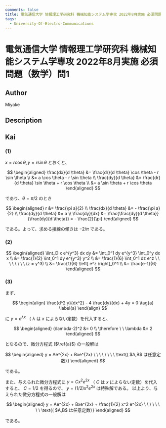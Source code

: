 ```yaml
---
comments: false
title: 電気通信大学 情報理工学研究科 機械知能システム学専攻 2022年8月実施 必須問題（数学）問1
tags:
  - University-Of-Electro-Communications 
---
```

# 電気通信大学 情報理工学研究科 機械知能システム学専攻 2022年8月実施 必須問題（数学）問1

## **Author**
Miyake

## **Description**

## **Kai**
### (1)
$x = r \cos \theta, y = r \sin \theta$ とおくと、

$$
  \begin{aligned}
  \frac{dx}{d \theta}
  &= \frac{dr}{d \theta} \cos \theta - r \sin \theta
  \\
  &= a \cos \theta - r \sin \theta
  \\
  \frac{dy}{d \theta}
  &= \frac{dr}{d \theta} \sin \theta + r \cos \theta
  \\
  &= a \sin \theta + r \cos \theta
  \end{aligned}
$$

であり、$\theta = \pi/2$ のとき

$$
  \begin{aligned}
  r &= \frac{\pi a}{2}
  \\
  \frac{dx}{d \theta} &= - \frac{\pi a}{2}
  \\
  \frac{dy}{d \theta} &= a
  \\
  \frac{dy}{dx} &= \frac{\frac{dy}{d \theta}}{\frac{dy}{d \theta}} = - \frac{2}{\pi}
  \end{aligned}
$$

である。よって、求める接線の傾きは $-2/\pi$ である。

### (2)

$$
  \begin{aligned}
  \iint_D x e^{y^3} dx dy
  &= \int_0^1 dy e^{y^3} \int_0^y dx x
  \\
  &= \frac{1}{2} \int_0^1 dy e^{y^3} y^2
  \\
  &= \frac{1}{6} \int_0^1 dz e^z
  \ \ \ \ \ \ \ \ (z = y^3)
  \\
  &= \frac{1}{6} \left[ e^z \right]_0^1
  \\
  &= \frac{e-1}{6}
  \end{aligned}
$$

### (3)
まず、

$$
  \begin{align}
  \frac{d^2 y}{dx^2} - 4 \frac{dy}{dx} + 4y = 0
  \tag{a} \label{a}
  \end{align}
$$

に $y=e^{\lambda x}$ （ $\lambda$ は $x$ によらない定数）を代入すると、

$$
  \begin{aligned}
  (\lambda-2)^2 &= 0
  \\
  \therefore \ \ 
  \lambda &= 2
  \end{aligned}
$$

となるので、微分方程式 ($\ref{a}$) の一般解は

$$
  \begin{aligned}
  y = Ae^{2x} + Bxe^{2x}
  \ \ \ \ \ \ \ \ \text{( $A,B$ は任意定数）}
  \end{aligned}
$$

である。

また、与えられた微分方程式に $y=C x^2 e^{2x}$ （ $C$ は $x$ によらない定数）を代入すると、
$C=1/2$ を得るので、 $y=(1/2)x^2e^{2x}$ は特殊解である。
以上より、与えられた微分方程式の一般解は

$$
  \begin{aligned}
  y = Ae^{2x} + Bxe^{2x} + \frac{1}{2} x^2 e^{2x}
  \ \ \ \ \ \ \ \ \text{( $A,B$ は任意定数）}
  \end{aligned}
$$

である。